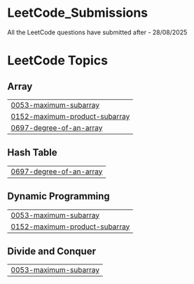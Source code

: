 # LeetCode_Submissions
All the LeetCode questions have submitted after - 28/08/2025

<!---LeetCode Topics Start-->
# LeetCode Topics
## Array
|  |
| ------- |
| [0053-maximum-subarray](https://github.com/jaidevgoyal7/LeetCode_Submissions/tree/master/0053-maximum-subarray) |
| [0152-maximum-product-subarray](https://github.com/jaidevgoyal7/LeetCode_Submissions/tree/master/0152-maximum-product-subarray) |
| [0697-degree-of-an-array](https://github.com/jaidevgoyal7/LeetCode_Submissions/tree/master/0697-degree-of-an-array) |
## Hash Table
|  |
| ------- |
| [0697-degree-of-an-array](https://github.com/jaidevgoyal7/LeetCode_Submissions/tree/master/0697-degree-of-an-array) |
## Dynamic Programming
|  |
| ------- |
| [0053-maximum-subarray](https://github.com/jaidevgoyal7/LeetCode_Submissions/tree/master/0053-maximum-subarray) |
| [0152-maximum-product-subarray](https://github.com/jaidevgoyal7/LeetCode_Submissions/tree/master/0152-maximum-product-subarray) |
## Divide and Conquer
|  |
| ------- |
| [0053-maximum-subarray](https://github.com/jaidevgoyal7/LeetCode_Submissions/tree/master/0053-maximum-subarray) |
<!---LeetCode Topics End-->